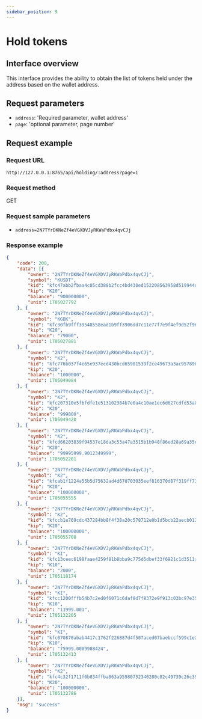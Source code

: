 ```yaml
---
sidebar_position: 9
---
```


# Hold tokens

## Interface overview

This interface provides the ability to obtain the list of tokens held under the address based on the wallet address.

## Request parameters

* `address`: 'Required parameter, wallet address'
* `page`: 'optional parameter, page number'

## Request example

### Request URL

`http://127.0.0.1:8765/api/holding/:address?page=1`

### Request method

GET

### Request sample parameters

* `address=2N7TYrDKNeZf4eVGXDVJyRKWaPdbx4qvCJj`


### Response example

```json
{
	"code": 200,
	"data": [{
		"owner": "2N7TYrDKNeZf4eVGXDVJyRKWaPdbx4qvCJj",
		"symbol": "KUSDT",
		"kid": "kfc47abb2fbaa4c85cd388b2fcc4bd430ed152208563958d519944d327b26",
		"kip": "K20",
		"balance": "900000000",
		"unix": 1705027792
	}, {
		"owner": "2N7TYrDKNeZf4eVGXDVJyRKWaPdbx4qvCJj",
		"symbol": "KGBK",
		"kid": "kfc30fb9fff39548558ead1b9ff3906dd7c11e77f7e9f4ef9d52f967334b4",
		"kip": "K20",
		"balance": "79000",
		"unix": 1705027881
	}, {
		"owner": "2N7TYrDKNeZf4eVGXDVJyRKWaPdbx4qvCJj",
		"symbol": "K2",
		"kid": "kfc776b037f4e65e937ecd430bcd65981539f2ce49673a3ac957896847bab",
		"kip": "K20",
		"balance": "1000000",
		"unix": 1705049084
	}, {
		"owner": "2N7TYrDKNeZf4eVGXDVJyRKWaPdbx4qvCJj",
		"symbol": "K2",
		"kid": "kfc207310e5fbfdfe1e513102384b7e0a4c10ae1ec6d627cdfd53a07c1247",
		"kip": "K20",
		"balance": "999800",
		"unix": 1705049420
	}, {
		"owner": "2N7TYrDKNeZf4eVGXDVJyRKWaPdbx4qvCJj",
		"symbol": "K2",
		"kid": "kfcd66203839f94537e18da3c53a47a3515b1b948f86ed28a69a35eee0fd2",
		"kip": "K20",
		"balance": "99995999.9012349999",
		"unix": 1705052201
	}, {
		"owner": "2N7TYrDKNeZf4eVGXDVJyRKWaPdbx4qvCJj",
		"symbol": "K2",
		"kid": "kfcab1f1224a55b5d75632ad4d670703035eef816370d87f319ff7317c9c0",
		"kip": "K20",
		"balance": "100000000",
		"unix": 1705055555
	}, {
		"owner": "2N7TYrDKNeZf4eVGXDVJyRKWaPdbx4qvCJj",
		"symbol": "K2",
		"kid": "kfccb1e769cdc437284bb8f4f38a20c578712e0b1d5bcb22aecb012e1b836",
		"kip": "K20",
		"balance": "100000000",
		"unix": 1705055708
	}, {
		"owner": "2N7TYrDKNeZf4eVGXDVJyRKWaPdbx4qvCJj",
		"symbol": "KI",
		"kid": "kfc13ceec6198faae4259f81b8bba9c775d5dbef33f6921c1d3511a54d750",
		"kip": "K10",
		"balance": "2000",
		"unix": 1705118174
	}, {
		"owner": "2N7TYrDKNeZf4eVGXDVJyRKWaPdbx4qvCJj",
		"symbol": "KI",
		"kid": "kfcc1200fffb54b7c2ed0f6071c6daf0d7f8372e9f913c03bc97e3555c70e",
		"kip": "K10",
		"balance": "11999.001",
		"unix": 1705132205
	}, {
		"owner": "2N7TYrDKNeZf4eVGXDVJyRKWaPdbx4qvCJj",
		"symbol": "KI",
		"kid": "kfc070870abab4417c1762f226887d4f507aced07baebccf599c1e2c5fc37",
		"kip": "K10",
		"balance": "75999.0009988424",
		"unix": 1705132413
	}, {
		"owner": "2N7TYrDKNeZf4eVGXDVJyRKWaPdbx4qvCJj",
		"symbol": "K2",
		"kid": "kfc4c32f1711f0b834ffba863a95980752340280c82c49739c26c39abb2e3",
		"kip": "K20",
		"balance": "100000000",
		"unix": 1705132786
	}],
	"msg": "success"
}
```